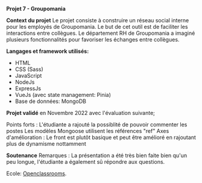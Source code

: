 **Projet 7 - Groupomania**

**Context du projet**
Le projet consiste à construire un réseau social interne pour les employés de Groupomania. Le but de cet outil est de faciliter les interactions entre collègues. Le département RH de Groupomania a imaginé plusieurs fonctionnalités pour favoriser les échanges entre collègues.

**Langages et framework utilisés:**
- HTML
- CSS (Sass)
- JavaScript
- NodeJs
- ExpressJs
- VueJs (avec state management: Pinia)
- Base de données: MongoDB

**Projet validé** en Novembre 2022 avec l'évaluation suivante; 

Points forts :
L'étudiante a rajouté la possiblité de pouvoir commenter les postes
Les modèles Mongoose utilisent les références "ref"
Axes d'amélioration :
Le front est plutôt basique et peut être amélioré en rajoutant plus de dynamisme nottamment

**Soutenance**
Remarques :
La présentation a été très bien faite bien qu'un peu longue, l'étudiante a également sû répondre aux questions.

Ecole: [Openclassrooms](https://openclassrooms.com/fr/paths/717-developpeur-web).
